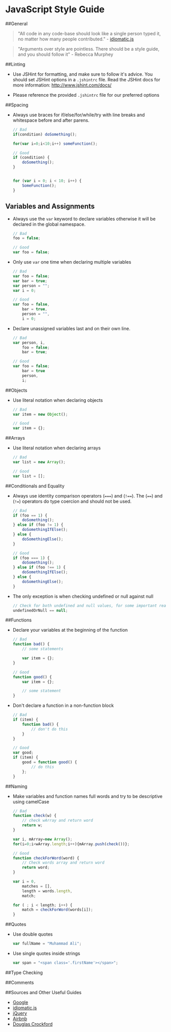 JavaScript Style Guide
======================
##General

> "All code in any code-base should look like a single person typed it, no matter how many people contributed." - [idiomatic.js](https://github.com/rwaldron/idiomatic.js/#all-code-in-any-code-base-should-look-like-a-single-person-typed-it-no-matter-how-many-people-contributed)

> "Arguments over style are pointless. There should be a style guide, and you should follow it" - Rebecca Murphey

##Linting

- Use JSHint for formatting, and make sure to follow it's advice. You should set JSHint options in a ```.jshintrc``` file. Read the JSHint docs for more information: http://www.jshint.com/docs/

- Please reference the provided ```.jshintrc``` file for our preferred options

##Spacing

- Always use braces for if/else/for/while/try with  line breaks and whitespace before and after parens.

    ```javascript
    // Bad
    if(condition) doSomething();

    for(var i=0;i<10;i++) someFunction();

    // Good 
    if (condition) {
        doSomething();
    }


    for (var i = 0; i < 10; i++) {
        SomeFunction();
    }
    ```

## Variables and Assignments

- Always use the ```var``` keyword to declare variables otherwise it will be declared in the global namespace.

    ```javascript
    // Bad
    foo = false;

    // Good
    var foo = false;
    ```

- Only use ```var``` one time when declaring multiple variables

    ```javascript
    // Bad
    var foo = false;
    var bar = true;
    var person = "";
    var i = 0;

    // Good
    var foo = false,
        bar = true,
        person = "",
        i = 0;

    ```

- Declare unassigned variables last and on their own line.

    ```javascript
    // Bad
    var person, i, 
        foo = false;
        bar = true;

    // Good
    var foo = false;
        bar = true
        person,
        i;
    ```

##Objects

- Use literal notation when declaring objects

    ```javascript
    // Bad
    var item = new Object();

    // Good
    var item = {};
    ```

##Arrays

- Use literal notation when declaring arrays

    ```javascript
    // Bad
    var list = new Array();

    // Good
    var list = [];
    ```

##Conditionals and Equality

- Always use identity comparison operators (```===```) and (```!==```). The (```==```) and (```!=```) operators do type coercion and should not be used. 

    ```javascript
    // Bad
    if (foo == 1) {
        doSomething();
    } else if (foo != 1) {
        doSomethingIfElse();
    } else {
        doSomethingElse();
    }

    // Good
    if (foo === 1) {
        doSomething();
    } else if (foo !== 1) {
        doSomethingIfElse();
    } else {
        doSomethingElse();
    }
    ```
- The only exception is when checking undefined or null against null

    ```javascript
    // Check for both undefined and null values, for some important reason.
    undefinedOrNull == null;
    ```

##Functions

- Declare your variables at the beginning of the function 

    ```javascript
    // Bad
    function bad() {
        // some statements

        var item = {};
    }

    // Good
    function good() {
        var item = {};

        // some statement
    }
    ```

- Don't declare a function in a non-function block

    ```javascript
    // Bad
    if (item) {
        function bad() {
            // don't do this
        }
    }

    // Good
    var good;
    if (item) {
        good = function good() {
            // do this
        };
    }
    ```

##Naming

- Make variables and function names full words and try to be descriptive using camelCase

    ```javascript
    // Bad
    function check(w) {
        // check wArray and return word
        return w;
    }

    var i, mArray=new Array();
    for(i=0;i<wArray.length;i++){mArray.push(check())};

    // Good
    function checkForWord(word) {
        // Check words array and return word
        return word;
    }

    var i = 0,
        matches = [],
        length = words.length,
        match;

    for ( ; i < length; i++) {
        match = checkForWord(words[i]);
    }

    ```

##Quotes
- Use double quotes

    ```javascript
    var fullName = "Muhammad Ali";
    ```

- Use single quotes inside strings

    ```javascript
    var span = "<span class='.firstName'></span>";
    ```


##Type Checking

##Comments


##Sources and Other Useful Guides
* [Google](https://google-styleguide.googlecode.com/svn/trunk/javascriptguide.xml)
* [idiomatic.js](https://github.com/rwaldron/idiomatic.js/)
* [jQuery](http://contribute.jquery.org/style-guide/js/)
* [Airbnb](https://github.com/airbnb/javascript)
* [Douglas Crockford](http://javascript.crockford.com/code.html)
